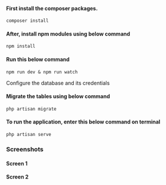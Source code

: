 <h4>First install the composer packages.</h4>
<code>composer install</code>
<h4>After, install npm modules using below command</h4>
<code>npm install</code>
<h4>Run this below command</h4>
<code>npm run dev & npm run watch</code>

<p>Configure the database and its credentials</p>

<h4>Migrate the tables using below command</h4>
<code>php artisan migrate</code>
<h4>To run the application, enter this below command on terminal </h4>
<code>php artisan serve</code>

<h3>Screenshots</h3>

<h4>Screen 1</h4>

<h4>Screen 2</h4>
